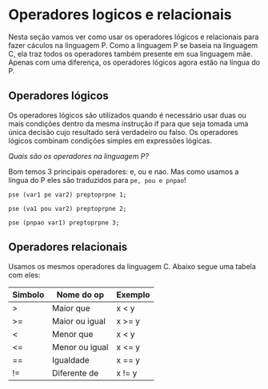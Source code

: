 # Operadores logicos e relacionais

Nesta seção vamos ver como usar os operadores lógicos e relacionais para fazer cáculos na linguagem P. Como a linguagem P se baseia na linguagem C, ela traz todos os operadores também presente em sua linguagem mãe. Apenas com uma diferença, os operadores lógicos agora estão na língua do P.

## Operadores lógicos

Os operadores lógicos são utilizados quando é necessário usar duas ou mais condições dentro da mesma instrução if para que seja tomada uma única decisão cujo resultado será verdadeiro ou falso. Os operadores lógicos combinam condições simples em expressões lógicas.

*Quais são os operadores na linguagem P?*

Bom temos 3 principais operadores: e, ou e nao. Mas como usamos a língua do P eles são traduzidos para `pe, pou e pnpao`!

```
pse (var1 pe var2) preptoprpne 1;

pse (va1 pou var2) preptoprpne 2;

pse (pnpao var1) preptoprpne 3;
```

## Operadores relacionais

Usamos os mesmos operadores da linguagem C. Abaixo segue uma tabela com eles:

| Simbolo     | Nome do op     | Exemplo 
| ----------- | -----------    | ---------
| >           | Maior que      | x < y
| >=          | Maior ou igual | x >= y
| <           | Menor que      | x < y
| <=          | Menor ou igual | x <= y
| ==          | Igualdade      | x == y
| !=          | Diferente de   | x != y

